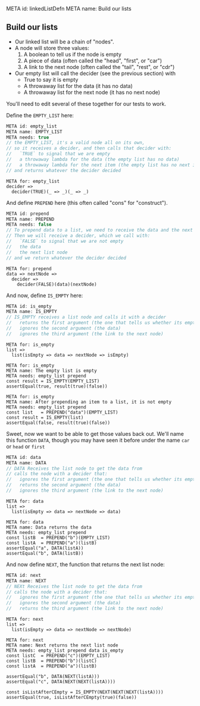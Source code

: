 META id: linkedListDefn
META name: Build our lists

Build our lists
---------------

* Our linked list will be a chain of "nodes".
* A node will store three values:
  1. A boolean to tell us if the node is empty
  2. A piece of data (often called the "head", "first", or "car")
  3. A link to the next node (often called the "tail", "rest", or "cdr")
* Our empty list will call the decider (see the previous section) with
  * True to say it is empty
  * A throwaway list for the data (it has no data)
  * A throwaway list for the next node (it has no next node)

You'll need to edit several of these together for our tests to work.

Define the `EMPTY_LIST` here:

```js
META id: empty_list
META name: EMPTY_LIST
META needs: true
// the EMPTY_LIST, it's a valid node all on its own,
// so it receives a decider, and then calls that decider with:
//   `TRUE` to signal that we are empty
//   a throwaway lambda for the data (the empty list has no data)
//   a throwaway lambda for the next item (the empty list has no next item)
// and returns whatever the decider decided
```

```solution
META for: empty_list
decider =>
  decider(TRUE)(_ => _)(_ => _)
```

And define `PREPEND` here (this often called "cons" for "construct").

```js
META id: prepend
META name: PREPEND
META needs: false
// To prepend data to a list, we need to receive the data and the next list node.
// Then we will receive a decider, which we call with:
//   `FALSE` to signal that we are not empty
//   the data
//   the next list node
// and we return whatever the decider decided
```

```solution
META for: prepend
data => nextNode =>
  decider =>
    decider(FALSE)(data)(nextNode)
```

And now, define `IS_EMPTY` here:

```js
META id: is_empty
META name: IS_EMPTY
// IS_EMPTY receives a list node and calls it with a decider
//   returns the first argument (the one that tells us whether its empty)
//   ignores the second argument (the data)
//   ignores the third argument (the link to the next node)
```

```solution
META for: is_empty
list =>
  list(isEmpty => data => nextNode => isEmpty)
```

```test
META for: is_empty
META name: The empty list is empty
META needs: empty_list prepend
const result = IS_EMPTY(EMPTY_LIST)
assertEqual(true, result(true)(false))
```

```test
META for: is_empty
META name: After prepending an item to a list, it is not empty
META needs: empty_list prepend
const list   = PREPEND("data")(EMPTY_LIST)
const result = IS_EMPTY(list)
assertEqual(false, result(true)(false))
```

Sweet, now we want to be able to get those values back out.
We'll name this function `DATA`, though you may have seen it before
under the name `car` or `head` or `first`

```js
META id: data
META name: DATA
// DATA Receives the list node to get the data from
// calls the node with a decider that:
//   ignores the first argument (the one that tells us whether its empty)
//   returns the second argument (the data)
//   ignores the third argument (the link to the next node)
```

```solution
META for: data
list =>
  list(isEmpty => data => nextNode => data)
```

```test
META for: data
META name: Data returns the data
META needs: empty_list prepend
const listB  = PREPEND("b")(EMPTY_LIST)
const listA  = PREPEND("a")(listB)
assertEqual("a", DATA(listA))
assertEqual("b", DATA(listB))
```

And now define `NEXT`, the function that returns the next list node:

```js
META id: next
META name: NEXT
// NEXt Receives the list node to get the data from
// calls the node with a decider that:
//   ignores the first argument (the one that tells us whether its empty)
//   ignores the second argument (the data)
//   returns the third argument (the link to the next node)
```

```solution
META for: next
list =>
  list(isEmpty => data => nextNode => nextNode)
```

```test
META for: next
META name: Next returns the next list node
META needs: empty_list prepend data is_empty
const listC  = PREPEND("c")(EMPTY_LIST)
const listB  = PREPEND("b")(listC)
const listA  = PREPEND("a")(listB)

assertEqual("b", DATA(NEXT(listA)))
assertEqual("c", DATA(NEXT(NEXT(listA))))

const isListAfterCEmpty = IS_EMPTY(NEXT(NEXT(NEXT(listA))))
assertEqual(true, isListAfterCEmpty(true)(false))
```
